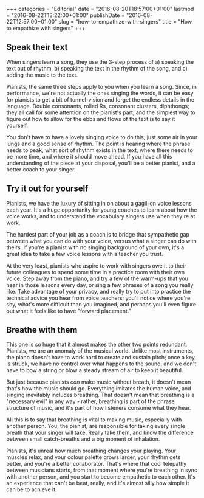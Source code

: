 +++
categories = "Editorial"
date = "2016-08-20T18:57:00+01:00"
lastmod = "2016-08-22T13:22:00+01:00"
publishDate = "2016-08-22T12:57:00+01:00"
slug = "how-to-empathize-with-singers"
title = "How to empathize with singers"
+++

## Speak their text

When singers learn a song, they use the 3-step process of a) speaking the text out of rhythm, b) speaking the text in the rhythm of the song, and c) adding the music to the text.

Pianists, the same three steps apply to you when you learn a song. Since, in performance, we're not actually the ones singing the words, it can be easy for pianists to get a bit of tunnel-vision and forget the endless details in the language. Double consonants, rolled Rs, consonant clusters, diphthongs; they all call for some attention on the pianist's part, and the simplest way to figure out how to allow for the ebbs and flows of the text is to say it yourself.

You don't have to have a lovely singing voice to do this; just some air in your lungs and a good sense of rhythm. The point is hearing where the phrase needs to peak, what sort of rhythm exists in the text, where there needs to be more time, and where it should move ahead. If you have all this understanding of the piece at your disposal, you'll be a better pianist, and a better coach to your singer.

## Try it out for yourself

Pianists, we have the luxury of sitting in on about a gagillion voice lessons each year. It's a huge opportunity for young coaches to learn about how the voice works, and to understand the vocabulary singers use when they're at work. 

The hardest part of your job as a coach is to bridge that sympathetic gap between what you can do with your voice, versus what a singer can do with theirs. If you're a pianist with no singing background of your own, it's a great idea to take a few voice lessons with a teacher you trust.

At the very least, pianists who aspire to work with singers owe it to their future colleagues to spend some time in a practice room with their own voice. Step away from the piano, and try a few of the warm-ups that you hear in those lessons every day, or sing a few phrases of a song you really like. Take advantage of your privacy, and really try to put into practice the technical advice you hear from voice teachers; you'll notice where you're shy, what's more difficult than you imagined, and perhaps you'll even figure out what it feels like to have "forward placement."

## Breathe with them

This one is so huge that it almost makes the other two points redundant. Pianists, we are an anomaly of the musical world. Unlike most instruments, the piano doesn't have to work hard to create and sustain pitch; once a key is struck, we have no control over what happens to the sound, and we don't have to bow a string or blow a steady stream of air to keep it beautiful.

But just because pianists *can* make music without breath, it doesn't mean that's how the music should go. Everything imitates the human voice, and singing inevitably includes breathing. That doesn't mean that breathing is a "necessary evil" in any way - rather, breathing is part of the phrase structure of music, and it's part of how listeners consume what they hear.

All this is to say that breathing is vital to making music, especially with another person. You, the pianist, are responsible for taking every single breath that your singer will take. Really take them, and know the difference between small catch-breaths and a big moment of inhalation.

Pianists, it's unreal how much breathing changes your playing. Your muscles relax, and your colour palette grows larger, your rhythm gets better, and you're a better collaborator. That's where that cool telepathy between musicians starts, from that moment where you're breathing in sync with another person, and you start to become empathetic to each other. It's an experience that can't be beat, really, and it's almost silly how simple it can be to achieve it.
